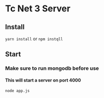 # Tc Net 3 Server

## Install
`yarn install`
or
`npm instqll`

## Start
### Make sure to run mongodb before use

#### This will start a server on port 4000
`node app.js`
